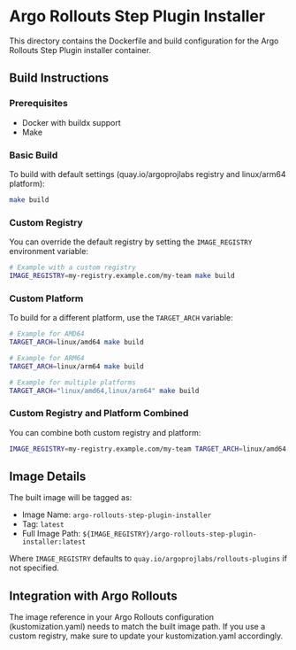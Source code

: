 # Argo Rollouts Step Plugin Installer

This directory contains the Dockerfile and build configuration for the Argo Rollouts Step Plugin installer container.

## Build Instructions

### Prerequisites

- Docker with buildx support
- Make

### Basic Build

To build with default settings (quay.io/argoprojlabs registry and linux/arm64 platform):

```bash
make build
```

### Custom Registry

You can override the default registry by setting the `IMAGE_REGISTRY` environment variable:

```bash
# Example with a custom registry
IMAGE_REGISTRY=my-registry.example.com/my-team make build
```

### Custom Platform

To build for a different platform, use the `TARGET_ARCH` variable:

```bash
# Example for AMD64
TARGET_ARCH=linux/amd64 make build

# Example for ARM64
TARGET_ARCH=linux/arm64 make build

# Example for multiple platforms
TARGET_ARCH="linux/amd64,linux/arm64" make build
```

### Custom Registry and Platform Combined

You can combine both custom registry and platform:

```bash
IMAGE_REGISTRY=my-registry.example.com/my-team TARGET_ARCH=linux/amd64 make build
```

## Image Details

The built image will be tagged as:

- Image Name: `argo-rollouts-step-plugin-installer`
- Tag: `latest`
- Full Image Path: `${IMAGE_REGISTRY}/argo-rollouts-step-plugin-installer:latest`

Where `IMAGE_REGISTRY` defaults to `quay.io/argoprojlabs/rollouts-plugins` if not specified.

## Integration with Argo Rollouts

The image reference in your Argo Rollouts configuration (kustomization.yaml) needs to match the built image path. If you use a custom registry, make sure to update your kustomization.yaml accordingly.
